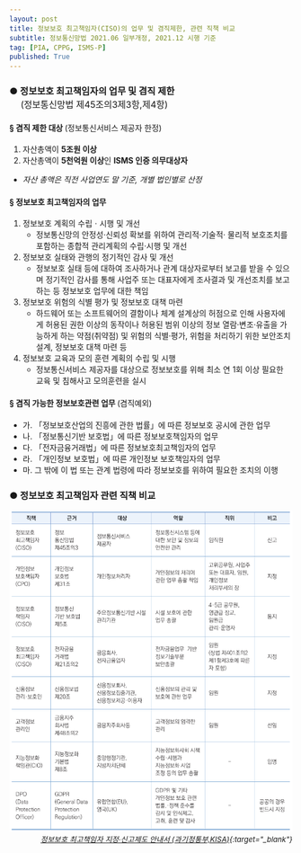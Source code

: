 ```yaml
---
layout: post
title: 정보보호 최고책임자(CISO)의 업무 및 겸직제한, 관련 직책 비교
subtitle: 정보통신망법 2021.06 일부개정, 2021.12 시행 기준
tag: [PIA, CPPG, ISMS-P]
published: True
---
```



### ● 정보보호 최고책임자의 업무 및 겸직 제한 <br/><span style="font-weight: normal;font-size: medium;margin-left: 20px;">(정보통신망법 제45조의3제3항,제4항)</span>

#### § 겸직 제한 대상 <span style="font-weight: normal">(정보통신서비스 제공자 한정)</span>
1. 자산총액이 **5조원 이상**
2. 자산총액이 **5천억원 이상**인 **ISMS 인증 의무대상자** 
- _자산 총액은 직전 사업연도 말 기준, 개별 법인별로 산정_

#### § 정보보호 최고책임자의 업무
1. 정보보호 계획의 수립ㆍ시행 및 개선
   - 정보통신망의 안정성·신뢰성 확보를 위하여 관리적·기술적· 
물리적 보호조치를 포함하는 종합적 관리계획의 수립·시행 및 개선  
2. 정보보호 실태와 관행의 정기적인 감사 및 개선
   - 정보보호 실태 등에 대하여 조사하거나 관계 대상자로부터 보고를 받을 수 있으며 정기적인 감사를 통해 사업주 또는 대표자에게 조사결과 및 개선조치를 보고하는 등 정보보호 업무에 대한 책임
3. 정보보호 위험의 식별 평가 및 정보보호 대책 마련
   - 하드웨어 또는 소프트웨어의 결함이나 체계 설계상의 허점으로 인해  사용자에게 허용된 권한 이상의 동작이나 허용된 범위 이상의 정보 열람·변조·유출을 가능하게 하는 약점(취약점) 및 위험의 식별·평가, 위험을 처리하기 위한 보안조치 설계, 정보보호 대책 마련 등
4. 정보보호 교육과 모의 훈련 계획의 수립 및 시행
   - 정보통신서비스  제공자를  대상으로 정보보호를 위해 최소 연 1회 이상 필요한 교육 및 침해사고 모의훈련을 실시

#### § 겸직 가능한 정보보호관련 업무 <span style="font-weight: normal">(겸직예외)</span>
- 가. 「정보보호산업의 진흥에 관한 법률」에 따른 정보보호 공시에 관한 업무  
- 나. 「정보통신기반 보호법」에 따른 정보보호책임자의 업무  
- 다. 「전자금융거래법」에 따른 정보보호최고책임자의 업무  
- 라. 「개인정보 보호법」에 따른 개인정보 보호책임자의 업무  
- 마. 그 밖에 이 법 또는 관계 법령에 따라 정보보호를 위하여 필요한 조치의 이행  
  
<p></p>

### ● 정보보호 최고책임자 관련 직책 비교

![](../../img/2022-01-07-정보보호%20최고책임자%20비교/2022-01-07-11-58-23.png)  
<span style="float: right;font-size: small;font-style: italic;">[정보보호 최고책임자 지정·신고제도 안내서 (과기정통부,KISA)](https://www.krcert.or.kr/filedownload.do?attach_file_seq=3497&attach_file_id=EpF3497.pdf){:target="_blank"}</span>  




